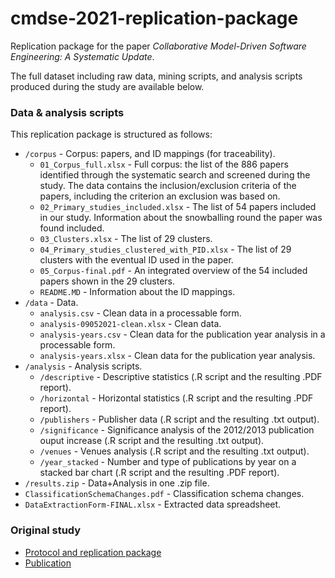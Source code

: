 
# cmdse-2021-replication-package

Replication package for the paper _Collaborative Model-Driven Software Engineering: A Systematic Update_.

The full dataset including raw data, mining scripts, and analysis scripts produced during the study are available below.

### Data & analysis scripts

This replication package is structured as follows:
* `/corpus` - Corpus: papers, and ID mappings (for traceability).
  * `01_Corpus_full.xlsx` - Full corpus: the list of the 886 papers identified through the systematic search and screened during the study. The data contains the inclusion/exclusion criteria of the papers, including the criterion an exclusion was based on.
  * `02_Primary_studies_included.xlsx` - The list of 54 papers included in our study. Information about the snowballing round the paper was found included.
  * `03_Clusters.xlsx` - The list of 29 clusters.
  * `04_Primary_studies_clustered_with_PID.xlsx` - The list of 29 clusters with the eventual ID used in the paper.
  * `05_Corpus-final.pdf` - An integrated overview of the 54 included papers shown in the 29 clusters.
  * `README.MD` - Information about the ID mappings.
* `/data` - Data.
   * `analysis.csv` - Clean data in a processable form.
   * `analysis-09052021-clean.xlsx` - Clean data.
   * `analysis-years.csv` - Clean data for the publication year analysis in a processable form.
   * `analysis-years.xlsx` - Clean data for the publication year analysis.
* `/analysis` - Analysis scripts.
   * `/descriptive` - Descriptive statistics (.R script and the resulting .PDF report).
   * `/horizontal` - Horizontal statistics (.R script and the resulting .PDF report).
   * `/publishers` - Publisher data (.R script and the resulting .txt output).
   * `/significance` - Significance analysis of the 2012/2013 publication ouput increase (.R script and the resulting .txt output).
   * `/venues` - Venues analysis (.R script and the resulting .txt output).
   * `/year_stacked` - Number and type of publications by year on a stacked bar chart (.R script and the resulting .PDF report).
* `/results.zip` - Data+Analysis in one .zip file.
* `ClassificationSchemaChanges.pdf` - Classification schema changes.
* `DataExtractionForm-FINAL.xlsx` - Extracted data spreadsheet.

### Original study
* [Protocol and replication package](http://people.disim.univaq.it/mirco.franzago/collaborativeMDSE)
* [Publication](https://ieeexplore.ieee.org/document/8047991/)

